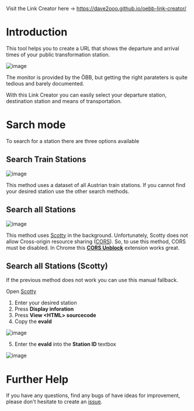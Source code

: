 Visit the Link Creator here -> https://dave2ooo.github.io/oebb-link-creator/

# Introduction
This tool helps you to create a URL that shows the departure and arrival times of your public transformation station.

![image](https://github.com/Dave2ooo/oebb-link-creator/assets/71500391/d43cae57-fe9c-4e17-a149-74c17a507724)

The monitor is provided by the ÖBB, but getting the right parateters is quite tedious and barely documented. 

With this Link Creator you can easily select your departure station, destination station and means of transportation.

# Sarch mode
To search for a station there are three options available
## Search Train Stations
![image](https://github.com/Dave2ooo/oebb-link-creator/assets/71500391/1ee9cee8-cd25-469c-9e2c-f171049fea69)

This method uses a dataset of all Austrian train stations. If you cannot find your desired station use the other search methods.

## Search all Stations
![image](https://github.com/Dave2ooo/oebb-link-creator/assets/71500391/46aa051a-f5c2-4206-b17a-3e8346106065)

This method uses [Scotty](https://fahrplan.oebb.at/bin/stboard.exe/en?protocol=https:&) in the background.
Unfortunately, Scotty does not allow Cross-origin resource sharing ([CORS](https://en.wikipedia.org/wiki/Cross-origin_resource_sharing)).
So, to use this method, CORS must be disabled.
In Chrome this [**CORS Unblock**](https://chromewebstore.google.com/detail/cors-unblock/lfhmikememgdcahcdlaciloancbhjino) extension works great.


## Search all Stations (Scotty)
If the previous method does not work you can use this manual fallback.

Open [Scotty](https://fahrplan.oebb.at/bin/stboard.exe/en?protocol=https:&)
1. Enter your desired station
2. Press **Display inforation**
3. Press **View \<HTML\> sourcecode**
4. Copy the **evaId**

![image](https://github.com/Dave2ooo/oebb-link-creator/assets/71500391/b4ec7a27-8210-4ac2-990b-14cb692d5a0b)

5. Enter the **evaId** into the **Station ID** textbox

![image](https://github.com/Dave2ooo/oebb-link-creator/assets/71500391/3e0453ac-5d77-46b1-9e9b-6ce0581234bb)

# Further Help
If you have any questions, find any bugs of have ideas for improvement, please don't hesitate to create an [issue](https://github.com/Dave2ooo/oebb-link-creator/issues/new).
